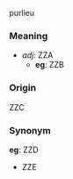 purlieu
### Meaning
+ _adj_: ZZA
    + __eg__: ZZB

### Origin

ZZC

### Synonym

__eg__: ZZD

+ ZZE


